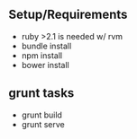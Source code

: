 ## Setup/Requirements

* ruby >2.1 is needed w/ rvm
* bundle install
* npm install
* bower install


## grunt tasks

* grunt build
* grunt serve
